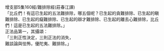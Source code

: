 增支部5集160經/難排除經(莊春江譯)  
「比丘們！有這已生起的五法難排除，哪五個呢？已生起的貪難排除、已生起的瞋難排除、已生起的癡難排除、已生起的辯才難排除、已生起的離去心難排除，比丘們！這是已生起的五法難排除。」  
正法品第一，其攝頌：  
「三則正性決定，三則正法的消失，  
難談論與怯怖，優陀夷、難排除。」  
  
  
